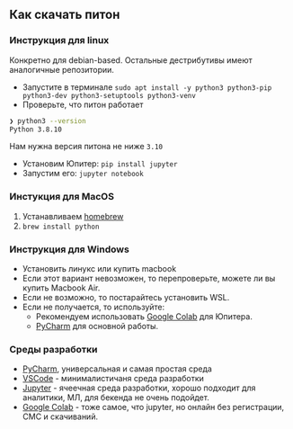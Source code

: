 ## Как скачать питон
### Инструкция для linux
Конкретно для debian-based. Остальные дестрибутивы имеют аналогичные репозитории.
- Запустите в терминале `sudo apt install -y python3 python3-pip python3-dev python3-setuptools python3-venv`
- Проверьте, что питон работает
```bash
❯ python3 --version
Python 3.8.10
```
Нам нужна версия питона не ниже `3.10`
- Установим Юпитер: `pip install jupyter`
- Запустим его: `jupyter notebook`

### Инстукция для MacOS
1. Устанавливаем [homebrew](https://brew.sh)
2. `brew install python`

### Инструкция для Windows
- Установить линукс или купить macbook
- Если этот вариант невозможен, то перепроверьте, можете ли вы купить Macbook Air.
- Если не возможно, то постарайтесь установить WSL.
- Если не получается, то используйте:
    - Рекомендуем использовать [Google Colab](https://research.google.com/colaboratory/) для Юпитера.
    - [PyCharm](https://www.jetbrains.com/pycharm/download/?section=mac) для основной работы.

### Среды разработки
- [PyCharm](https://www.jetbrains.com/pycharm/download/?section=mac), универсальная и самая простая среда
- [VSCode](https://code.visualstudio.com/) - минималистичаня среда разработки
- [Jupyter](https://jupyter.org/) - ячеечная среда разработки, хорошо подходит для аналитики, МЛ, для бекенда не очень подойдет.
- [Google Colab](https://research.google.com/colaboratory/) - тоже самое, что jupyter, но онлайн без регистрации, СМС и скачиваний.
